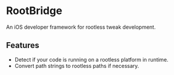 # RootBridge

An iOS developer framework for rootless tweak development.

## Features

* Detect if your code is running on a rootless platform in runtime.
* Convert path strings to rootless paths if necessary.
